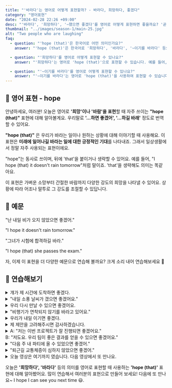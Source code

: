 ```yaml
---
title: "'바라다'는 영어로 어떻게 표현할까? - 바라다, 희망하다, 좋겠다"
category: "영어표현"
date: "2024-02-28 22:26 +09:00"
desc: "'바라다', '희망하다', '~했으면 좋겠다'를 영어로 어떻게 표현하면 좋을까요? '곧 만날 수 있으면 좋겠어', '모든 게 잘 풀리길 바래' 등을 영어로 표현하는 법을 배워봅시다."
thumbnail: "../images/season-1/main-25.jpg"
alt: "Two people who are laughing"
faq:
  - question: "'hope (that)'은 한국어로 어떤 의미인가요?"
    answer: "'hope (that)'은 한국어로 '희망하다', '바라다', '~이기를 바라다' 등으로 번역됩니다. 미래에 일어나기를 바라는 일이나 상황에 대해 긍정적인 기대를 표현할 때 사용합니다."

  - question: "'희망하다'를 영어로 어떻게 표현할 수 있나요?"
    answer: "'희망하다'는 영어로 'hope (that)'으로 표현할 수 있습니다. 예를 들어, '나는 내일 날씨가 좋기를 희망해'는 'I hope (that) the weather will be nice tomorrow'로 말할 수 있습니다."

  - question: "'~이기를 바라다'를 영어로 어떻게 표현할 수 있나요?"
    answer: "'~이기를 바라다'는 영어로 'hope (that)'을 사용하여 표현할 수 있습니다. 예를 들어, '그가 시험에 합격하기를 바라'는 'I hope (that) he passes the exam'으로 말할 수 있습니다."
---
```


## 🌟 영어 표현 - hope

안녕하세요, 여러분! 오늘은 영어로 **'희망'이나 '바람'을 표현**할 때 자주 쓰이는 **"hope (that)"** 표현에 대해 알아볼게요. 우리말로 **'...하면 좋겠어', '...하길 바래'** 정도로 번역할 수 있어요.

**"hope (that)"** 은 우리가 바라는 일이나 원하는 상황에 대해 이야기할 때 사용해요. 이 표현은 **미래에 일어나길 바라는 일에 대한 긍정적인 기대**를 나타내죠. 그래서 일상생활에서 정말 자주 사용되는 표현이에요.

"hope"는 동사로 쓰이며, 뒤에 'that'을 붙이거나 생략할 수 있어요. 예를 들어, "I hope (that) it doesn't rain tomorrow"처럼 말이죠. 'that'을 생략해도 의미는 똑같아요.

이 표현은 가벼운 소망부터 간절한 바람까지 다양한 강도의 희망을 나타낼 수 있어요. 상황에 따라 어조나 말투로 그 강도를 조절할 수 있답니다.

## 📖 예문

"난 내일 비가 오지 않았으면 좋겠어."

"I hope it doesn't rain tomorrow."

"그녀가 시험에 합격하길 바라."

"I hope (that) she passes the exam."

자, 이제 이 표현을 더 다양한 예문으로 연습해 볼까요? 크게 소리 내어 연습해보세요 🚀

## 💬 연습해보기

<details>
  <summary>걔가 제 시간에 도착하면 좋겠다.</summary>
  <span>I hope he arrives on time.</span>
</details>

<details>
<summary>"내일 소풍 날씨가 갰으면 좋겠어요."</summary>
<span>"I hope that the weather clears up for our picnic tomorrow."</span>
</details>

<details>
 <summary>우리 다시 만날 수 있으면 좋겠어요.</summary>
  <span>I hope we can meet again.</span>
</details>

<details>
<summary>"비행기가 연착되지 않기를 바라고 있어요."</summary>
<span>"We're hoping that the flight won't be delayed."</span>
</details>

<details>
  <summary>우리가 내일 이기면 좋겠다.</summary>
  <span>I hope we win tomorrow.</span>
</details>

<details>
  <summary>제 제안을 고려해주시면 감사하겠습니다.</summary>
  <span>I hope you consider my proposal.</span>
</details>

<details>
  <summary>A: "저는 이번 프로젝트가 잘 진행되면 좋겠어요."<br>B: "저도요. 우리 팀이 좋은 결과를 얻을 수 있으면 좋겠어요."
</summary>
<span>A: "I really hope this project goes well."<br>B: "Me too. I hope our team can achieve good results."</span>
</details>

<details>
<summary>"다음 주 내 파티에 올 수 있었으면 좋겠어."</summary>
<span>"I hope that you'll be able to make it to my party next weekend."</span>
</details>

<details>
<summary>"퇴근길 교통체증이 심하지 않았으면 좋겠어."</summary>
<span>"I hope that traffic isn't too bad on my way home."</span>
</details>

<details>
  <summary>오늘 영상은 여기까지 였습니다. 다음 영상에서 또 만나요.
</summary>
<span>That's it for today's video. I hope we can see again in the next one.</span>
</details>

오늘은 **'희망하다', '바라다'** 등의 의미를 영어로 표현할 때 사용하는 **'hope (that)'** 표현에 대해 알아봤어요. 많이 연습해서 여러분의 표현으로 만들어 보세요! 다음에 또 만나요~ I hope I can see you next time 😃.
